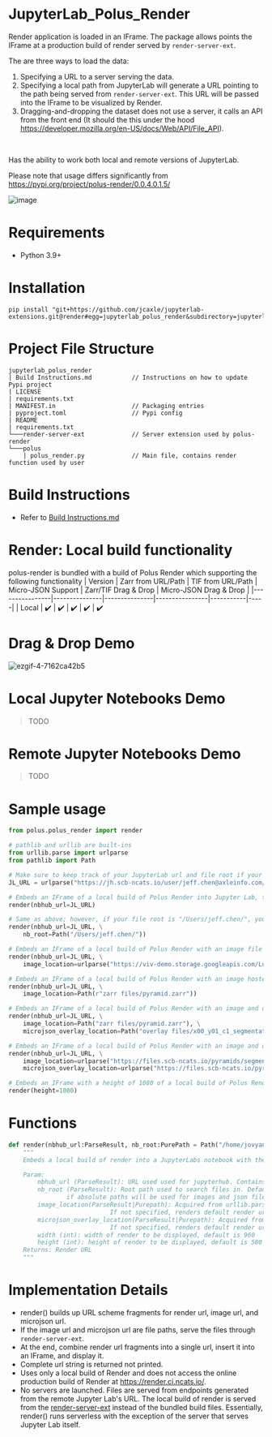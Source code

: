 # JupyterLab_Polus_Render

Render application is loaded in an IFrame. The package allows points the IFrame at a production build of render served by `render-server-ext`.

The are three ways to load the data:
1. Specifying a URL to a server serving the data.
2. Specifying a local path from JupyterLab will generate a URL pointing to the path being served from `render-server-ext`. This URL will be passed into the IFrame to be visualized by Render.
3. Dragging-and-dropping the dataset does not use a server, it calls an API from the front end (It should the this under the hood https://developer.mozilla.org/en-US/docs/Web/API/File_API).
</br>

Has the ability to work both local and remote versions of JupyterLab.

Please note that usage differs significantly from https://pypi.org/project/polus-render/0.0.4.0.1.5/

![image](https://github.com/jcaxle/jupyterlab-extensions/assets/145499292/35fb18d8-107a-4dee-9e09-6ff7bf13ac7d)

# Requirements
* Python 3.9+

# Installation
```
pip install "git+https://github.com/jcaxle/jupyterlab-extensions.git@render#egg=jupyterlab_polus_render&subdirectory=jupyterlab_polus_render"
```

# Project File Structure
```
jupyterlab_polus_render
| Build Instructions.md           // Instructions on how to update Pypi project
| LICENSE
| requirements.txt
| MANIFEST.in                     // Packaging entries
| pyproject.toml                  // Pypi config 
| README                          
| requirements.txt
└───render-server-ext             // Server extension used by polus-render
└───polus
    | polus_render.py             // Main file, contains render function used by user
```

# Build Instructions
- Refer to [Build Instructions.md](https://github.com/jcaxle/jupyterlab-extensions/blob/render/jupyterlab_polus_render/Build%20Instructions.md)

# Render: Local build functionality
polus-render is bundled with a build of Polus Render which supporting the following functionality
| Version           | Zarr from URL/Path | TIF from URL/Path   | Micro-JSON Support | Zarr/TIF Drag & Drop | Micro-JSON Drag & Drop | 
|----------------|---------------|---------------|----------------|-----------|-----|
| Local | :heavy_check_mark:  | :heavy_check_mark: | :heavy_check_mark: | :heavy_check_mark: | :heavy_check_mark:

# Drag & Drop Demo
![ezgif-4-7162ca42b5](https://github.com/jcaxle/polus-render/assets/145499292/7a59db1e-3128-4ee0-b9cc-ad1be7d3faee)

# Local Jupyter Notebooks Demo
>TODO

# Remote Jupyter Notebooks Demo
>TODO

# Sample usage
``` Python
from polus.polus_render import render

# pathlib and urllib are built-ins
from urllib.parse import urlparse
from pathlib import Path

# Make sure to keep track of your JupyterLab url and file root if your root is not at "/home/joyvan".
JL_URL = urlparse("https://jh.scb-ncats.io/user/jeff.chen@axleinfo.com/user-namespaces/lab?")

# Embeds an IFrame of a local build of Polus Render into Jupyter Lab, this is sufficient if your file root is "/home/joyvan/"
render(nbhub_url=JL_URL)

# Same as above; however, if your file root is "/Users/jeff.chen/", your invocation will require nb_root argument
render(nbhub_url=JL_URL, \
    nb_root=Path("/Users/jeff.chen/"))

# Embeds an IFrame of a local build of Polus Render with an image file hosted at "https://viv-demo.storage.googleapis.com/LuCa-7color_Scan1/"
render(nbhub_url=JL_URL, \
    image_location=urlparse("https://viv-demo.storage.googleapis.com/LuCa-7color_Scan1/"))

# Embeds an IFrame of a local build of Polus Render with an image hosted locally at "/home/joyvan/zarr files/pyramid.zarr"
render(nbhub_url=JL_URL, \
    image_location=Path(r"zarr files/pyramid.zarr"))

# Embeds an IFrame of a local build of Polus Render with an image and overlay file that is hosted locally
render(nbhub_url=JL_URL, \
    image_location=Path("zarr files/pyramid.zarr"), \
    microjson_overlay_location=Path("overlay files/x00_y01_c1_segmentations.json"))

# Embeds an IFrame of a local build of Polus Render with an image and overlay file that is hosted online
render(nbhub_url=JL_URL, \
    image_location=urlparse("https://files.scb-ncats.io/pyramids/segmentations/x00_y01_c1.ome.tif"), \
    microjson_overlay_location=urlparse("https://files.scb-ncats.io/pyramids/segmentations/x00_y03_c1_segmentations.json"))

# Embeds an IFrame with a height of 1080 of a local build of Polus Render.
render(height=1080)
```

# Functions
``` Python
def render(nbhub_url:ParseResult, nb_root:PurePath = Path("/home/jovyan/"), image_location:Union[ParseResult, PurePath] = "", microjson_overlay_location:Union[ParseResult, PurePath] = "", width:int=960, height:int=500)->str:
    """
    Embeds a local build of render into a JupyterLabs notebook with the help of `render-server-ext`

    Param:
        nbhub_url (ParseResult): URL used used for jupyterhub. Contains '/lab/' in its uri
        nb_root (ParseResult): Root path used to search files in. Default is '/home/jovyan/' which works for notebooks hub. Can be set to empty path 
                if absolute paths will be used for images and json files.
        image_location(ParseResult|Purepath): Acquired from urllib.parse.ParseResult or Path, renders url in render.
                            If not specified, renders default render url.
        microjson_overlay_location(ParseResult|Purepath): Acquired from urllib.parse.ParseResult or Path, renders url in render.
                            If not specified, renders default render url
        width (int): width of render to be displayed, default is 960
        height (int): height of render to be displayed, default is 500
    Returns: Render URL
    """
```

# Implementation Details
- render() builds up URL scheme fragments for render url, image url, and microjson url.
- If the image url and microjson url are file paths, serve the files through `render-server-ext`.
- At the end, combine render url fragments into a single url, insert it into an IFrame, and display it.
- Complete url string is returned not printed.
- Uses only a local build of Render and does not access the online production build of Render at https://render.ci.ncats.io/.
- No servers are launched. Files are served from endpoints generated from the remote Jupyter Lab's URL. The local build of render is served from the [render-server-ext](https://github.com/jcaxle/render-server-ext) instead of the bundled build files. Essentially, render() runs serverless with the exception of the server that serves Jupyter Lab itself.
